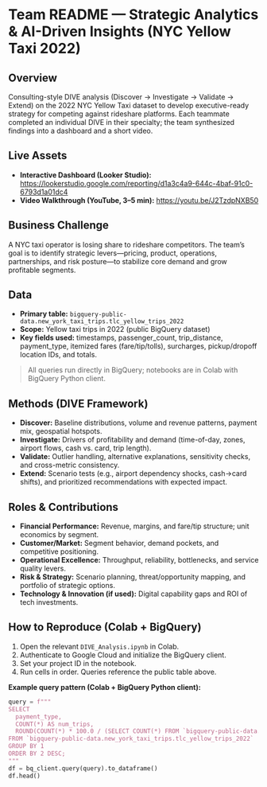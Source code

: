 # Team README — Strategic Analytics & AI-Driven Insights (NYC Yellow Taxi 2022)

## Overview
Consulting-style DIVE analysis (Discover → Investigate → Validate → Extend) on the 2022 NYC Yellow Taxi dataset to develop executive-ready strategy for competing against rideshare platforms. Each teammate completed an individual DIVE in their specialty; the team synthesized findings into a dashboard and a short video.

## Live Assets
- **Interactive Dashboard (Looker Studio):** https://lookerstudio.google.com/reporting/d1a3c4a9-644c-4baf-91c0-6793d1a01dc4  
- **Video Walkthrough (YouTube, 3–5 min):** https://youtu.be/J2TzdpNXB50

## Business Challenge
A NYC taxi operator is losing share to rideshare competitors. The team’s goal is to identify strategic levers—pricing, product, operations, partnerships, and risk posture—to stabilize core demand and grow profitable segments.

## Data
- **Primary table:** `bigquery-public-data.new_york_taxi_trips.tlc_yellow_trips_2022`
- **Scope:** Yellow taxi trips in 2022 (public BigQuery dataset)
- **Key fields used:** timestamps, passenger_count, trip_distance, payment_type, itemized fares (fare/tip/tolls), surcharges, pickup/dropoff location IDs, and totals.

> All queries run directly in BigQuery; notebooks are in Colab with BigQuery Python client.

## Methods (DIVE Framework)
- **Discover:** Baseline distributions, volume and revenue patterns, payment mix, geospatial hotspots.
- **Investigate:** Drivers of profitability and demand (time-of-day, zones, airport flows, cash vs. card, trip length).
- **Validate:** Outlier handling, alternative explanations, sensitivity checks, and cross-metric consistency.
- **Extend:** Scenario tests (e.g., airport dependency shocks, cash→card shifts), and prioritized recommendations with expected impact.

## Roles & Contributions
- **Financial Performance:** Revenue, margins, and fare/tip structure; unit economics by segment.
- **Customer/Market:** Segment behavior, demand pockets, and competitive positioning.
- **Operational Excellence:** Throughput, reliability, bottlenecks, and service quality levers.
- **Risk & Strategy:** Scenario planning, threat/opportunity mapping, and portfolio of strategic options.
- **Technology & Innovation (if used):** Digital capability gaps and ROI of tech investments.

## How to Reproduce (Colab + BigQuery)
1. Open the relevant `DIVE_Analysis.ipynb` in Colab.
2. Authenticate to Google Cloud and initialize the BigQuery client.
3. Set your project ID in the notebook.
4. Run cells in order. Queries reference the public table above.

**Example query pattern (Colab + BigQuery Python client):**
```python
query = f"""
SELECT
  payment_type,
  COUNT(*) AS num_trips,
  ROUND(COUNT(*) * 100.0 / (SELECT COUNT(*) FROM `bigquery-public-data.new_york_taxi_trips.tlc_yellow_trips_2022`), 2) AS pct
FROM `bigquery-public-data.new_york_taxi_trips.tlc_yellow_trips_2022`
GROUP BY 1
ORDER BY 2 DESC;
"""
df = bq_client.query(query).to_dataframe()
df.head()
